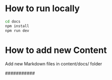 # How to run locally

```bash
cd docs
npm install
npm run dev
```

# How to add new Content

Add new Markdown files in content/docs/ folder 

###########